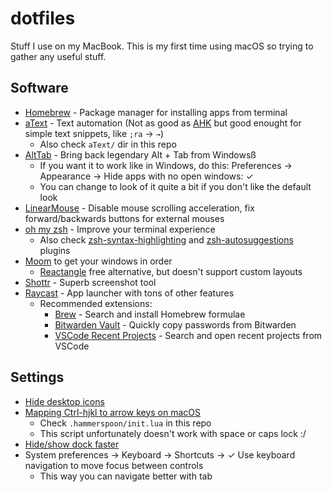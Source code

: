 # dotfiles

Stuff I use on my MacBook. This is my first time using macOS so trying to gather any useful stuff.

## Software

- [Homebrew](https://brew.sh/) - Package manager for installing apps from terminal
- [aText](https://www.trankynam.com/atext/) - Text automation (Not as good as [AHK](https://www.autohotkey.com/) but good enought for simple text snippets, like `;ra` → `→`)
    - Also check `aText/` dir in this repo
- [AltTab](https://www.autohotkey.com/) - Bring back legendary Alt + Tab from Windowsß
	- If you want it to work like in Windows, do this: Preferences → Appearance → Hide apps with no open windows: ✓
	- You can change to look of it quite a bit if you don't like the default look
- [LinearMouse](https://linearmouse.org/) - Disable mouse scrolling acceleration, fix forward/backwards buttons for external mouses
- [oh my zsh](https://ohmyz.sh/) - Improve your terminal experience
	- Also check [zsh-syntax-highlighting](https://github.com/zsh-users/zsh-syntax-highlighting) and [zsh-autosuggestions](https://github.com/zsh-users/zsh-autosuggestions) plugins
- [Moom](https://manytricks.com/moom/) to get your windows in order
	- [Reactangle](https://rectangleapp.com/) free alternative, but doesn't support custom layouts
- [Shottr](https://shottr.cc/) - Superb screenshot tool
- [Raycast](https://www.raycast.com/) - App launcher with tons of other features
	- Recommended extensions:
		- [Brew](https://www.raycast.com/nhojb/brew) - Search and install Homebrew formulae
		- [Bitwarden Vault](https://www.raycast.com/pomdtr/bitwarden) - Quickly copy passwords from Bitwarden
		- [VSCode Recent Projects](https://www.raycast.com/thomas/visual-studio-code) - Search and open recent projects from VSCode

## Settings

- [Hide desktop icons](https://www.howtogeek.com/730231/how-to-hide-all-desktop-icons-on-mac/)
- [Mapping Ctrl-hjkl to arrow keys on macOS](https://rarelyneeded.com/2019/11/20/mapping-ctrl-hjkl-to-arrow-keys-on-macos/)
	- Check `.hammerspoon/init.lua` in this repo
	- This script unfortunately doesn't work with space or caps lock :/
- [Hide/show dock faster](https://apple.stackexchange.com/a/34097/450173)
- System preferences → Keyboard → Shortcuts → ✓ Use keyboard navigation to move focus between controls
	- This way you can navigate better with tab